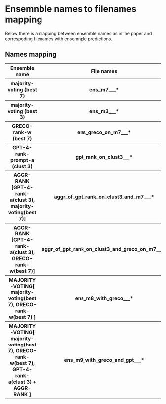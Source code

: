 # Ensemnble names to filenames mapping 

Below there is a mapping between ensemble names as in the paper and correspoding filenames with ensemnple predictions.

## Names mapping

<table>
  <tr>
    <th> Ensemble name </th>
    <th>File names</th>
  </tr>
  <tr>
    <th>majority-voting (best 7) </th>
    <th>ens_m7___*</th>
  </tr>
  <tr>
    <th>majority-voting (best 3) </th>
    <th>ens_m3___*</th>
  </tr>
  <tr>
    <th>GRECO-rank-w (best 7) </th>
    <th>ens_greco_on_m7___*</th>
  </tr>
  <tr>
    <th>GPT-4-rank-prompt-a (clust 3) </th>
    <th>gpt_rank_on_clust3___*</th>
  </tr>
  <tr>
    <th>AGGR-RANK [GPT-4-rank-a(clust 3), majority-voting(best 7)] </th>
    <th>aggr_of_gpt_rank_on_clust3_and_m7___*</th>
  </tr>
  <tr>
    <th>AGGR-RANK [GPT-4-rank-a(clust 3), GRECO-rank-w(best 7)] </th>
    <th>aggr_of_gpt_rank_on_clust3_and_greco_on_m7___*</th>
  </tr>
  <tr>
    <th>MAJORITY-VOTING[ majority-voting(best 7),  GRECO-rank-w(best 7) ]  </th>
    <th>ens_m8_with_greco___*</th>
  </tr>
  <tr>
    <th>MAJORITY-VOTING[ majority-voting(best 7),  GRECO-rank-w(best 7), GPT-4-rank-a(clust 3) + AGGR-RANK ]  </th>
    <th>ens_m9_with_greco_and_gpt___*</th>
  </tr>

</table>